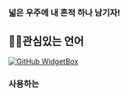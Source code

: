 ### 넓은 우주에 내 흔적 하나 남기자!

<h2 align="left">👨‍💻관심있는 언어</h2>

[![GitHub WidgetBox](https://github-widgetbox.vercel.app/api/skills?languages=js,java,python,html,mysql,GLSL&includeNames=true&theme=darkmode)](https://github.com/Secret681/github-widgetbox)


<h3 align="left">사용하는 

